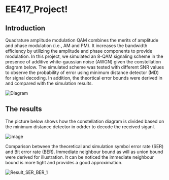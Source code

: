 # EE417_Project!

## Introduction
Quadrature amplitude modulation QAM combines the merits of amplitude and phase modulation (i.e., AM and PM). It increases the bandwidth efficiency by utilizing the amplitude and phase components to provide modulation. In this project, we simulated an 8-QAM signaling scheme in the presence of additive white-gaussian noise (AWGN) given the constellation diagram below. The simulated scheme was tested with different SNR values to observe the probability of error using minimum distance detector (MD) for signal decoding. In addition, the theortical error bounds were derived in and compared with the simulation results.

![Diagram](https://github.com/Khalid-AlShumayri/EE417_Project/assets/53300785/c761a1bd-ca9f-4a84-91c3-c188bf39338b)


## The results

The picture below shows how the constellation diagram is divided based on the minimum distance detector in odrder to decode the received siganl.

![image](https://user-images.githubusercontent.com/53300785/206704441-a956ac99-545c-4420-ac0a-95130407e8b1.png)

Comparison between the theoretical and simulation symbol error rate (SER) and Bit error rate (BER). Immediate neighbour bound as will as union bound were derived for illustration. It can be noticed the immediate neighbour bound is more tight and provides a good approximation. 

![Result_SER_BER_1](https://github.com/Khalid-AlShumayri/EE417_Project/assets/53300785/739c48d6-74ef-49bb-b1cf-f2d565235f66)
